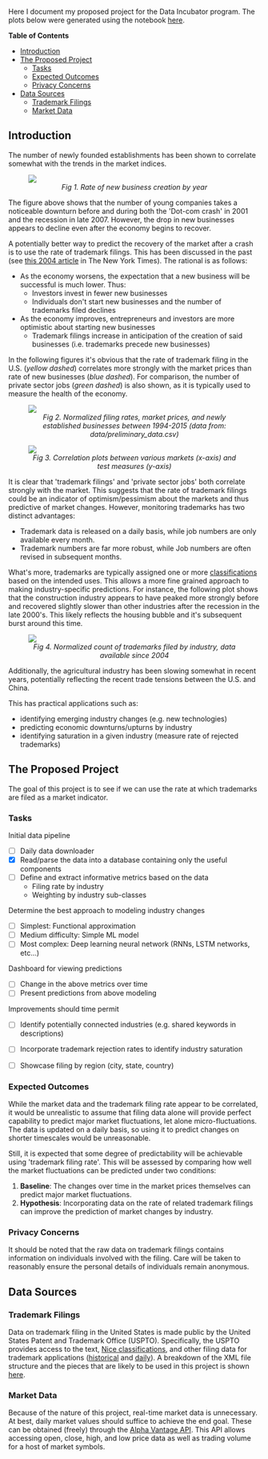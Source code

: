 Here I document my proposed project for the Data Incubator program. The plots below were generated using the notebook [here](notebooks/jobs_and_stocks.ipynb).

**Table of Contents**
- [Introduction](#introduction)
- [The Proposed Project](#the-proposed-project)
  - [Tasks](#tasks)
  - [Expected Outcomes](#expected-outcomes)
  - [Privacy Concerns](#privacy-concerns)
- [Data Sources](#data-sources)
  - [Trademark Filings](#trademark-filings)
  - [Market Data](#market-data)

## Introduction

The number of newly founded establishments has been shown to correlate somewhat with the trends in the market indices.

<figure>
  <img src="images/bdm_chart1.png"/>
  <center>
    <figcaption><i>Fig 1. Rate of new business creation by year</i></figcaption>
  </center>
</figure>

The figure above shows that the number of young companies takes a noticeable downturn before and during both the 'Dot-com crash' in 2001 and the recession in late 2007. However, the drop in new businesses appears to decline even after the economy begins to recover.

A potentially better way to predict the recovery of the market after a crash is to use the rate of trademark filings. This has been discussed in the past (see [this 2004 article](https://www.nytimes.com/2004/04/05/business/patents-trademark-applications-one-theory-economic-gauge-remain-low-some-sectors.html) in The New York Times). The rational is as follows:
* As the economy worsens, the expectation that a new business will be successful is much lower. Thus:
  * Investors invest in fewer new businesses
  * Individuals don't start new businesses and the number of trademarks filed declines
* As the economy improves, entrepreneurs and investors are more optimistic about starting new businesses
  * Trademark filings increase in anticipation of the creation of said businesses (i.e. trademarks precede new businesses)

In the following figures it's obvious that the rate of trademark filing in the U.S. (*yellow dashed*) correlates more strongly with the market prices than rate of new businesses (*blue dashed*). For comparison, the number of private sector jobs (*green dashed*) is also shown, as it is typically used to measure the health of the economy.

<figure>
  <img src="images/trademarks_and_markets.png"/>
  <center>
    <figcaption><i>Fig 2. Normalized filing rates, market prices, and newly established businesses between 1994-2015 (data from: data/preliminary_data.csv)</i></figcaption>
  </center>
</figure>

<figure>
  <img src="images/measure_correlations.png"/>
  <center>
    <figcaption><i>Fig 3. Correlation plots between various markets (x-axis) and test measures (y-axis)</i></figcaption>
  </center>
</figure>

It is clear that 'trademark filings' and 'private sector jobs' both correlate strongly with the market. This suggests that the rate of trademark filings could be an indicator of optimism/pessimism about the markets and thus predictive of market changes. However, monitoring trademarks has two distinct advantages:
* Trademark data is released on a daily basis, while job numbers are only available every month.
* Trademark numbers are far more robust, while Job numbers are often revised in subsequent months.

What's more, trademarks are typically assigned one or more [classifications](https://www.uspto.gov/trademark/trademark-updates-and-announcements/nice-agreement-tenth-edition-general-remarks-class) based on the intended uses. This allows a more fine grained approach to making industry-specific predictions. For instance, the following plot shows that the construction industry appears to have peaked more strongly before and recovered slightly slower than other industries after the recession in the late 2000's. This likely reflects the housing bubble and it's subsequent burst around this time.

<figure>
  <img src="images/trademarks_filed_by_industry.png"/>
  <center>
    <figcaption><i>Fig 4. Normalized count of trademarks filed by industry, data available since 2004</i></figcaption>
  </center>
</figure>

Additionally, the agricultural industry has been slowing somewhat in recent years, potentially reflecting the recent trade tensions between the U.S. and China.

This has practical applications such as:
* identifying emerging industry changes (e.g. new technologies)
* predicting economic downturns/upturns by industry
* identifying saturation in a given industry (measure rate of rejected trademarks)

## The Proposed Project

The goal of this project is to see if we can use the rate at which trademarks are filed as a market indicator. 


### Tasks

Initial data pipeline
* [ ] Daily data downloader
* [x] Read/parse the data into a database containing only the useful components
* [ ] Define and extract informative metrics based on the data
  * Filing rate by industry
  * Weighting by industry sub-classes

Determine the best approach to modeling industry changes
* [ ] Simplest: Functional approximation
* [ ] Medium difficulty: Simple ML model
* [ ] Most complex: Deep learning neural network (RNNs, LSTM networks, etc...)

Dashboard for viewing predictions
* [ ] Change in the above metrics over time
* [ ] Present predictions from above modeling

Improvements should time permit
* [ ] Identify potentially connected industries (e.g. shared keywords in descriptions)
* [ ] Incorporate trademark rejection rates to identify industry saturation
* [ ] Showcase filing by region (city, state, country)


### Expected Outcomes

While the market data and the trademark filing rate appear to be correlated, it would be unrealistic to assume that filing data alone will provide perfect capability to predict major market fluctuations, let alone micro-fluctuations. The data is updated on a daily basis, so using it to predict changes on shorter timescales would be unreasonable.

Still, it is expected that some degree of predictability will be achievable using 'trademark filing rate'. This will be assessed by comparing how well the market fluctuations can be predicted under two conditions:
1. **Baseline**: The changes over time in the market prices themselves can predict major market fluctuations.
2. **Hypothesis**: Incorporating data on the rate of related trademark filings can improve the prediction of market changes by industry.


### Privacy Concerns
It should be noted that the raw data on trademark filings contains information on individuals involved with the filing. Care will be taken to reasonably ensure the personal details of individuals remain anonymous.

## Data Sources

### Trademark Filings
Data on trademark filing in the United States is made public by the United States Patent and Trademark Office (USPTO). Specifically, the USPTO provides access to the text, [Nice classifications](https://en.wikipedia.org/wiki/International_(Nice)_Classification_of_Goods_and_Services), and other filing data for trademark applications ([historical](https://developer.uspto.gov/product/trademark-annual-xml-applications) and [daily](https://developer.uspto.gov/product/trademark-daily-xml-file-tdxf-applications#product-files)). A breakdown of the XML file structure and the pieces that are likely to be used in this project is shown [here](data/transcript_data.md).

### Market Data
Because of the nature of this project, real-time market data is unnecessary. At best, daily market values should suffice to achieve the end goal. These can be obtained (freely) through the [Alpha Vantage API](https://www.alphavantage.co/documentation/). This API allows accessing open, close, high, and low price data as well as trading volume for a host of market symbols.
